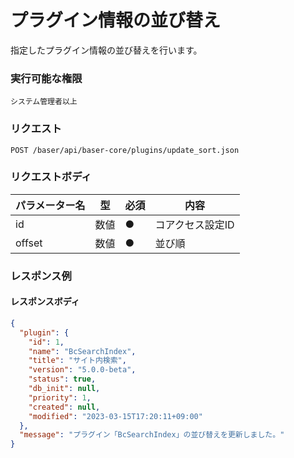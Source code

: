 # プラグイン情報の並び替え

指定したプラグイン情報の並び替えを行います。

### 実行可能な権限
```
システム管理者以上
```

### リクエスト
```
POST /baser/api/baser-core/plugins/update_sort.json
```

### リクエストボディ

| パラメーター名       | 型     | 必須    | 内容                                                 |
|---------------|-------|-------|----------------------------------------------------|
| id | 数値   | ●     | コアクセス設定ID                                            |
| offset         | 数値 | ●     | 並び順 |

### レスポンス例
#### レスポンスボディ
```json
{
  "plugin": {
    "id": 1,
    "name": "BcSearchIndex",
    "title": "サイト内検索",
    "version": "5.0.0-beta",
    "status": true,
    "db_init": null,
    "priority": 1,
    "created": null,
    "modified": "2023-03-15T17:20:11+09:00"
  },
  "message": "プラグイン「BcSearchIndex」の並び替えを更新しました。"
}
```
